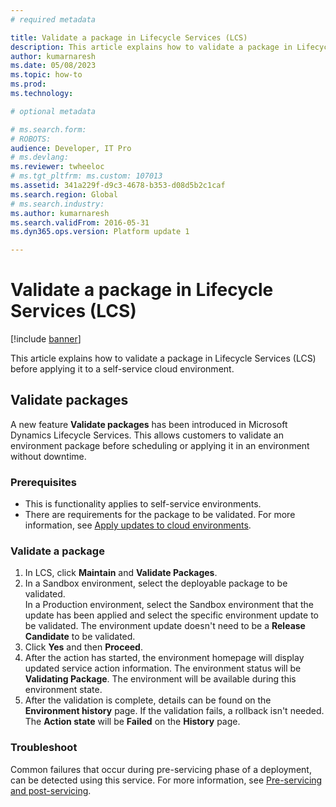 ```yaml
---
# required metadata

title: Validate a package in Lifecycle Services (LCS)
description: This article explains how to validate a package in Lifecycle Services (LCS) before applying it to a self-service cloud environment.
author: kumarnaresh
ms.date: 05/08/2023
ms.topic: how-to
ms.prod: 
ms.technology: 

# optional metadata

# ms.search.form: 
# ROBOTS: 
audience: Developer, IT Pro
# ms.devlang: 
ms.reviewer: twheeloc
# ms.tgt_pltfrm: ms.custom: 107013
ms.assetid: 341a229f-d9c3-4678-b353-d08d5b2c1caf
ms.search.region: Global
# ms.search.industry: 
ms.author: kumarnaresh
ms.search.validFrom: 2016-05-31
ms.dyn365.ops.version: Platform update 1

---
```


# Validate a package in Lifecycle Services (LCS)

[!include [banner](../includes/banner.md)]

This article explains how to validate a package in Lifecycle Services (LCS) before applying it to a self-service cloud environment.

## Validate packages

A new feature **Validate packages** has been introduced in Microsoft Dynamics Lifecycle Services. This allows customers to validate an environment package before scheduling or applying it in an environment 
without downtime.

### Prerequisites
 - This is functionality applies to self-service environments.
 - There are requirements for the package to be validated. For more information, see [Apply updates to cloud environments](apply-deployable-package-system.md#prerequisite-steps).

### Validate a package
1. In LCS, click **Maintain** and **Validate Packages**.
2. In a Sandbox environment, select the deployable package to be validated.  
In a Production environment, select the Sandbox environment that the update has been applied and select the specific environment update to be validated. The environment update doesn't need to be a **Release Candidate** to be validated.
3. Click **Yes** and then **Proceed**.
4.	After the action has started, the environment homepage will display updated service action information. The environment status will be **Validating Package**. The environment will be available during this environment state.
5. After the validation is complete, details can be found on the **Environment history** page. If the validation fails, a rollback isn't needed. The **Action state** will be **Failed** on the **History** page.

### Troubleshoot

Common failures that occur during pre-servicing phase of a deployment, can be detected using this service. For more information, see [Pre-servicing and post-servicing](../lifecycle-services/pre-post-servicing.md#common-failures).
